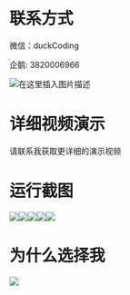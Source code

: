 # 联系方式

微信：duckCoding

企鹅: 3820006966

![在这里插入图片描述](http://upload.cxycsx.vip/91ab4bcb4f2c4c6db86365bb6d6e9c62.jpeg)

# 详细视频演示

请联系我获取更详细的演示视频

# 运行截图

![](http://www.bysj52.com/uploadfile/ueditor/image/202306/%E6%AF%95%E8%AE%BEssm564%E5%9F%BA%E4%BA%8Eecharts%E7%9A%84%E5%9F%BA%E9%87%91%E4%BA%A4%E6%98%93%E7%BD%91%E7%AB%99%E7%9A%84+jsp%E6%AF%95%E4%B8%9A%E8%AE%BE%E8%AE%A1/4.png)![](http://www.bysj52.com/uploadfile/ueditor/image/202306/%E6%AF%95%E8%AE%BEssm564%E5%9F%BA%E4%BA%8Eecharts%E7%9A%84%E5%9F%BA%E9%87%91%E4%BA%A4%E6%98%93%E7%BD%91%E7%AB%99%E7%9A%84+jsp%E6%AF%95%E4%B8%9A%E8%AE%BE%E8%AE%A1/1.png)![](http://www.bysj52.com/uploadfile/ueditor/image/202306/%E6%AF%95%E8%AE%BEssm564%E5%9F%BA%E4%BA%8Eecharts%E7%9A%84%E5%9F%BA%E9%87%91%E4%BA%A4%E6%98%93%E7%BD%91%E7%AB%99%E7%9A%84+jsp%E6%AF%95%E4%B8%9A%E8%AE%BE%E8%AE%A1/3.png)![](http://www.bysj52.com/uploadfile/ueditor/image/202306/%E6%AF%95%E8%AE%BEssm564%E5%9F%BA%E4%BA%8Eecharts%E7%9A%84%E5%9F%BA%E9%87%91%E4%BA%A4%E6%98%93%E7%BD%91%E7%AB%99%E7%9A%84+jsp%E6%AF%95%E4%B8%9A%E8%AE%BE%E8%AE%A1/2.png)![](http://www.bysj52.com/uploadfile/ueditor/image/202306/%E6%AF%95%E8%AE%BEssm564%E5%9F%BA%E4%BA%8Eecharts%E7%9A%84%E5%9F%BA%E9%87%91%E4%BA%A4%E6%98%93%E7%BD%91%E7%AB%99%E7%9A%84+jsp%E6%AF%95%E4%B8%9A%E8%AE%BE%E8%AE%A1/5.png)

# 为什么选择我

![](http://upload.cxycsx.vip/%E7%A8%8B%E5%BA%8F%E8%AE%BE%E8%AE%A1.png)


